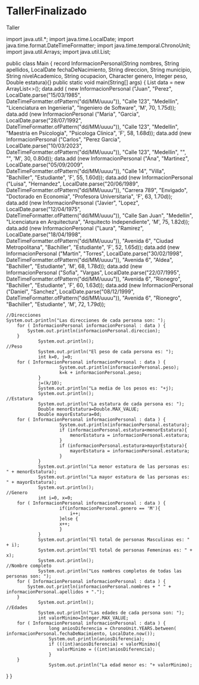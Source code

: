 # TallerFinalizado
Taller

import java.util.*;
import java.time.LocalDate;
import java.time.format.DateTimeFormatter;
import java.time.temporal.ChronoUnit;
import java.util.Arrays;
import java.util.List;

public class Main {
  record InformacionPersonal(String nombres, 
                               String apellidos,
                               LocalDate fechaDeNacimiento, 
                               String direccion, 
                               String municipio,
                               String nivelAcademico,
                               String ocupacion, 
                               Character genero, 
                               Integer peso, 
                               Double estatura){}
    public static void main(String[] args) {
      List<InformacionPersonal> data = new ArrayList<>();
  	data.add ( new InformacionPersonal ("Juan",
                                                   "Perez",
                                                   LocalDate.parse("15/03/1985", DateTimeFormatter.ofPattern("dd/MM/uuuu")),
                                                   "Calle 123",
                                                   "Medellin",
                                                   "Licenciatura en Ingenieria",
                                                   "Ingeniero de Software",
                                                   'M',
                                                   70,
                                                   1.75d));
		data.add (new InformacionPersonal ("Maria",
                                                   "Garcia",
                                                   LocalDate.parse("28/07/1992", DateTimeFormatter.ofPattern("dd/MM/uuuu")),
                                                   "Calle 123",
                                                   "Medellin",
                                                   "Maestria en Psicologia",
                                                   "Psicologa Clinica",
                                                   'F',
                                                   58,
                                                   1.68d));
		data.add (new InformacionPersonal ("Carlos",
                                                    "Perez Garcia", 
                                                    LocalDate.parse("10/03/2023", DateTimeFormatter.ofPattern("dd/MM/uuuu")), 
                                                    "Calle 123", 
                                                    "Medellin",
                                                    "",
                                                    "",
                                                    'M', 
                                                    30, 
                                                    0.80d));
		data.add (new InformacionPersonal ("Ana",
                                                    "Martinez", 
                                                    LocalDate.parse("05/09/2009", DateTimeFormatter.ofPattern("dd/MM/uuuu")),
                                                    "Calle 14",
                                                    "Villa", 
                                                    "Bachiller", 
                                                    "Estudiante", 
                                                    'F',
                                                    55, 
                                                    1.60d));
		data.add (new InformacionPersonal ("Luisa", 
                                                    "Hernandez",
                                                    LocalDate.parse("20/06/1989", DateTimeFormatter.ofPattern("dd/MM/uuuu")),
                                                    "Carrera 789", 
                                                    "Envigado", 
                                                    "Doctorado en Economia", 
                                                    "Profesora Universitaria", 
                                                    'F', 
                                                    63, 
                                                    1.70d));
		data.add (new InformacionPersonal ("Javier", 
                                                    "Lopez", 
                                                    LocalDate.parse("12/04/1975", DateTimeFormatter.ofPattern("dd/MM/uuuu")),
                                                    "Calle San Juan", 
                                                    "Medellin", 
                                                    "Licenciatura en Arquitectura", 
                                                    "Arquitecto Independiente", 
                                                    'M', 
                                                    75, 
                                                    1.82d));
		data.add (new InformacionPersonal ("Laura", 
                                                    "Ramirez", 
                                                    LocalDate.parse("18/04/1998", DateTimeFormatter.ofPattern("dd/MM/uuuu")),
                                                    "Avenida 6", 
                                                    "Ciudad Metropolitana", 
                                                    "Bachiller", 
                                                    "Estudiante", 
                                                    'F', 
                                                    52, 
                                                    1.65d));
		data.add (new InformacionPersonal ("Martin", 
                                                    "Torres", 
                                                    LocalDate.parse("30/02/1998", DateTimeFormatter.ofPattern("dd/MM/uuuu")),
                                                    "Avenida 6", 
                                                    "Aldea", 
                                                    "Bachiller", 
                                                    "Estudiante", 
                                                    'M', 
                                                    68, 
                                                    1.78d));
		data.add (new InformacionPersonal ("Sofia", 
                                                    "Vargas", 
                                                    LocalDate.parse("22/07/1995", DateTimeFormatter.ofPattern("dd/MM/uuuu")),
                                                    "Avenida 6", 
                                                    "Rionegro", 
                                                    "Bachiller", 
                                                    "Estudiante", 
                                                    'F', 
                                                    60, 
                                                    1.63d));
		data.add (new InformacionPersonal ("Daniel",
                                                    "Sanchez",
                                                    LocalDate.parse("08/12/1999", DateTimeFormatter.ofPattern("dd/MM/uuuu")),
                                                    "Avenida 6",
                                                    "Rionegro",
                                                    "Bachiller",
                                                    "Estudiante",
                                                    'M',
                                                    72,
                                                    1.79d));
                                                    
    //Direcciones                                                
    System.out.println("Las direcciones de cada persona son: ");
		for ( InformacionPersonal informacionPersonal : data ) {
			System.out.println(informacionPersonal.direccion);
		}
                System.out.println();
    //Peso
                System.out.println("El peso de cada persona es: ");
                int k=0, j=0;
		for ( InformacionPersonal informacionPersonal : data ) {
                        System.out.println(informacionPersonal.peso);
                        k=k + informacionPersonal.peso;
                }
                j=(k/10);
                System.out.println("La media de los pesos es: "+j);
                System.out.println();
    //Estatura
                System.out.println("La estatura de cada persona es: ");
                Double menorEstatura=Double.MAX_VALUE;
                Double mayorEstatura=0d;
		for ( InformacionPersonal informacionPersonal : data ) {
                        System.out.println(informacionPersonal.estatura);
                        if (informacionPersonal.estatura<menorEstatura){
                            menorEstatura = informacionPersonal.estatura;
                        }
                        if (informacionPersonal.estatura>mayorEstatura){
                            mayorEstatura = informacionPersonal.estatura;
                        }
                }
                System.out.println("La menor estatura de las personas es: " + menorEstatura);
                System.out.println("La mayor estatura de las personas es: " + mayorEstatura);
                System.out.println();
    //Genero
                int i=0, x=0;
		for ( InformacionPersonal informacionPersonal : data ) {
                        if(informacionPersonal.genero == 'M'){
                            i++;
                        }else {
                        x++;
                        }
                }
                System.out.println("El total de personas Masculinas es: " + i);
                System.out.println("El total de personas Femeninas es: " + x);
                System.out.println();
    //Nombre completo
                System.out.println("Los nombres completos de todas las personas son: ");
		for ( InformacionPersonal informacionPersonal : data ) {
			System.out.println(informacionPersonal.nombres + " " + informacionPersonal.apellidos + ".");
		}
                System.out.println();
    //Edades 
                System.out.println("Las edades de cada persona son: ");
                int valorMinimo=Integer.MAX_VALUE;
		for ( InformacionPersonal informacionPersonal : data ) {
                    long aniosDiferencia = ChronoUnit.YEARS.between( informacionPersonal.fechaDeNacimiento, LocalDate.now());
                    System.out.println(aniosDiferencia);
                    if (((int)aniosDiferencia) < valorMinimo){
                       valorMinimo = ((int)aniosDiferencia);
                    }
		}
                    System.out.println("La edad menor es: "+ valorMinimo);
  }
}
